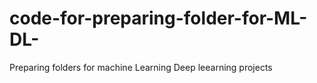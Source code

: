 # code-for-preparing-folder-for-ML-DL-

Preparing folders for machine Learning  Deep leearning projects 
